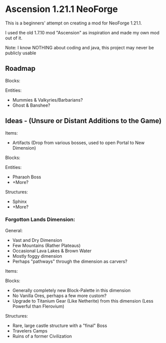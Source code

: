 # Ascension 1.21.1 NeoForge
This is a beginners' attempt on creating a mod for NeoForge 1.21.1.

I used the old 1.7.10 mod "Ascension" as inspiration and made my own mod out of it.

Note: I know NOTHING about coding and java, this project may never be publicly usable

## Roadmap
Blocks:

Entities:
- Mummies & Valkyries/Barbarians?
- Ghost & Banshee?

## Ideas - (Unsure or Distant Additions to the Game)
Items:
- Artifacts (Drop from various bosses, used to open Portal to New Dimension)

Blocks:
 
Entities:
- Pharaoh Boss
- +More?

Structures:
- Sphinx
- +More?

### Forgotton Lands Dimension:
General:
- Vast and Dry Dimension
- Few Mountains (Rather Plateaus)
- Occasional Lava Lakes & Brown Water
- Mostly foggy dimension
- Perhaps "pathways" through the dimension as carvers?

Items:

Blocks:
- Generally completely new Block-Palette in this dimension
- No Vanilla Ores, perhaps a few more custom?
- Upgrade to Titanium Gear (Like Netherite) from this dimension (Less Powerful than Flerovium)

Structures:
- Rare, large castle structure with a "final" Boss
- Travelers Camps
- Ruins of a former Civilization
